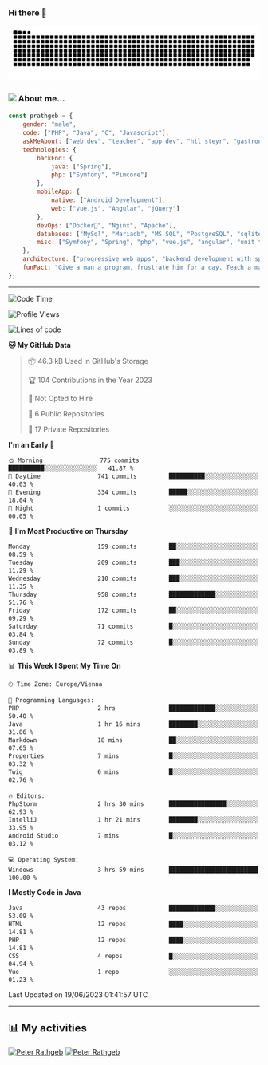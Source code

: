 ### Hi there 👋

<div align="center">
  <img  src="https://github.com/1999AZZAR/1999AZZAR/blob/main/resources/img/grid-snake.svg"
       alt="snake" />
</div>

### <img src="https://media.giphy.com/media/VgCDAzcKvsR6OM0uWg/giphy.gif" width="50"> About me...  

```javascript
const prathgeb = {
    gender: "male",
    code: ["PHP", "Java", "C", "Javascript"],
    askMeAbout: ["web dev", "teacher", "app dev", "htl steyr", "gastronaut"],
    technologies: {
        backEnd: {
            java: ["Spring"],
            php: ["Symfony", "Pimcore"]
        },
        mobileApp: {
            native: ["Android Development"],
            web: ["vue.js", "Angular", "jQuery"]
        },
        devOps: ["Docker🐳", "Nginx", "Apache"],
        databases: ["MySql", "Mariadb", "MS SQL", "PostgreSQL", "sqlite"],
        misc: ["Symfony", "Spring", "php", "vue.js", "angular", "unit testing", "ci/cd using github actions"]
    },
    architecture: ["progressive web apps", "backend development with spring", "backend development with symfony"],
    funFact: "Give a man a program, frustrate him for a day. Teach a man to program, frustrate him for a lifetime."
};
```

---
<!--START_SECTION:waka-->
![Code Time](http://img.shields.io/badge/Code%20Time-239%20hrs%2018%20mins-blue)

![Profile Views](http://img.shields.io/badge/Profile%20Views-0-blue)

![Lines of code](https://img.shields.io/badge/From%20Hello%20World%20I%27ve%20Written-2.5%20million%20lines%20of%20code-blue)

**🐱 My GitHub Data** 

> 📦 46.3 kB Used in GitHub's Storage 
 > 
> 🏆 104 Contributions in the Year 2023
 > 
> 🚫 Not Opted to Hire
 > 
> 📜 6 Public Repositories 
 > 
> 🔑 17 Private Repositories 
 > 
**I'm an Early 🐤** 

```text
🌞 Morning                775 commits         ██████████░░░░░░░░░░░░░░░   41.87 % 
🌆 Daytime                741 commits         ██████████░░░░░░░░░░░░░░░   40.03 % 
🌃 Evening                334 commits         █████░░░░░░░░░░░░░░░░░░░░   18.04 % 
🌙 Night                  1 commits           ░░░░░░░░░░░░░░░░░░░░░░░░░   00.05 % 
```
📅 **I'm Most Productive on Thursday** 

```text
Monday                   159 commits         ██░░░░░░░░░░░░░░░░░░░░░░░   08.59 % 
Tuesday                  209 commits         ███░░░░░░░░░░░░░░░░░░░░░░   11.29 % 
Wednesday                210 commits         ███░░░░░░░░░░░░░░░░░░░░░░   11.35 % 
Thursday                 958 commits         █████████████░░░░░░░░░░░░   51.76 % 
Friday                   172 commits         ██░░░░░░░░░░░░░░░░░░░░░░░   09.29 % 
Saturday                 71 commits          █░░░░░░░░░░░░░░░░░░░░░░░░   03.84 % 
Sunday                   72 commits          █░░░░░░░░░░░░░░░░░░░░░░░░   03.89 % 
```


📊 **This Week I Spent My Time On** 

```text
🕑︎ Time Zone: Europe/Vienna

💬 Programming Languages: 
PHP                      2 hrs               █████████████░░░░░░░░░░░░   50.40 % 
Java                     1 hr 16 mins        ████████░░░░░░░░░░░░░░░░░   31.86 % 
Markdown                 18 mins             ██░░░░░░░░░░░░░░░░░░░░░░░   07.65 % 
Properties               7 mins              █░░░░░░░░░░░░░░░░░░░░░░░░   03.32 % 
Twig                     6 mins              █░░░░░░░░░░░░░░░░░░░░░░░░   02.76 % 

🔥 Editors: 
PhpStorm                 2 hrs 30 mins       ████████████████░░░░░░░░░   62.93 % 
IntelliJ                 1 hr 21 mins        ████████░░░░░░░░░░░░░░░░░   33.95 % 
Android Studio           7 mins              █░░░░░░░░░░░░░░░░░░░░░░░░   03.12 % 

💻 Operating System: 
Windows                  3 hrs 59 mins       █████████████████████████   100.00 % 
```

**I Mostly Code in Java** 

```text
Java                     43 repos            █████████████░░░░░░░░░░░░   53.09 % 
HTML                     12 repos            ████░░░░░░░░░░░░░░░░░░░░░   14.81 % 
PHP                      12 repos            ████░░░░░░░░░░░░░░░░░░░░░   14.81 % 
CSS                      4 repos             █░░░░░░░░░░░░░░░░░░░░░░░░   04.94 % 
Vue                      1 repo              ░░░░░░░░░░░░░░░░░░░░░░░░░   01.23 % 
```




 Last Updated on 19/06/2023 01:41:57 UTC
<!--END_SECTION:waka-->

---
  ## 📊 My activities
  <a href="https://github.com/prathgeb">
    <img width=450 height=170 align="center" alt="Peter Rathgeb" src="https://github-readme-stats.vercel.app/api?username=prathgeb&include_all_commits=true&count_private=true&theme=midnight-purple&show_icons=true&bg_color=0D1117&hide_border=true" />
  </a>
  <a href="https://github.com/prathgeb">
    <img align="center" alt="Peter Rathgeb" src="https://github-readme-stats.vercel.app/api/top-langs/?username=prathgeb&include_all_commits=true&count_private=true&theme=midnight-purple&show_icons=true&layout=compact&bg_color=0D1117&hide_border=true" />
  </a>

